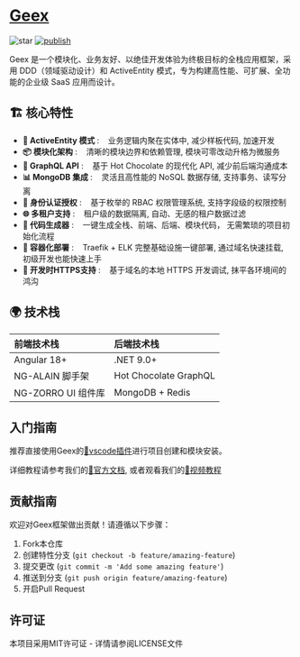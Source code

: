 # [Geex](https://docs.geexcode.com/)
![star](https://gitcode.com/geexcode/geex/star/badge.svg)
[![publish](https://github.com/geex-framework/geex/actions/workflows/publish.yml/badge.svg)](https://github.com/geex-framework/geex/actions/workflows/publish.yml)

Geex 是一个模块化、业务友好、以绝佳开发体验为终极目标的全栈应用框架，采用 DDD（领域驱动设计）和 ActiveEntity 模式，专为构建高性能、可扩展、全功能的企业级 SaaS 应用而设计。

## 🏗️ 核心特性

- **🔧 ActiveEntity 模式**&nbsp;: &nbsp;&nbsp;&nbsp;业务逻辑内聚在实体中, 减少样板代码, 加速开发
- **📦 模块化架构**&nbsp;: &nbsp;&nbsp;&nbsp;清晰的模块边界和依赖管理, 模块可零改动升格为微服务
- **🔗 GraphQL API**&nbsp;: &nbsp;&nbsp;&nbsp;基于 Hot Chocolate 的现代化 API, 减少前后端沟通成本
- **📊 MongoDB 集成**&nbsp;: &nbsp;&nbsp;&nbsp;灵活且高性能的 NoSQL 数据存储, 支持事务、读写分离
- **🔐 身份认证授权**&nbsp;: &nbsp;&nbsp;&nbsp;基于枚举的 RBAC 权限管理系统, 支持字段级的权限控制
- **🌐 多租户支持**&nbsp;: &nbsp;&nbsp;&nbsp;租户级的数据隔离, 自动、无感的租户数据过滤
- **🚀 代码生成器**&nbsp;: &nbsp;&nbsp;&nbsp;一键生成全栈、前端、后端、模块代码， 无需繁琐的项目初始化流程
- **🐳 容器化部署**&nbsp;: &nbsp;&nbsp;&nbsp;Traefik + ELK 完整基础设施一键部署, 通过域名快速挂载, 初级开发也能快速上手
- **🔑 开发时HTTPS支持**&nbsp;: &nbsp;&nbsp;&nbsp;基于域名的本地 HTTPS 开发调试, 抹平各环境间的鸿沟

## 🌍 技术栈

| 前端技术栈         | 后端技术栈            |
| :----------------- | :-------------------- |
| Angular 18+        | .NET 9.0+             |
| NG-ALAIN 脚手架    | Hot Chocolate GraphQL |
| NG-ZORRO UI 组件库 | MongoDB + Redis       |

## 入门指南

推荐直接使用Geex的[🔗vscode插件](https://marketplace.visualstudio.com/items?itemName=Lulus.geex-schematics)进行项目创建和模块安装。

详细教程请参考我们的[🔗官方文档](https://docs.geexcode.com/), 或者观看我们的[🔗视频教程](https://www.bilibili.com/video/BV1QF4m1u7iB/)

## 贡献指南

欢迎对Geex框架做出贡献！请遵循以下步骤：

1. Fork本仓库
2. 创建特性分支 (`git checkout -b feature/amazing-feature`)
3. 提交更改 (`git commit -m 'Add some amazing feature'`)
4. 推送到分支 (`git push origin feature/amazing-feature`)
5. 开启Pull Request

## 许可证

本项目采用MIT许可证 - 详情请参阅LICENSE文件
